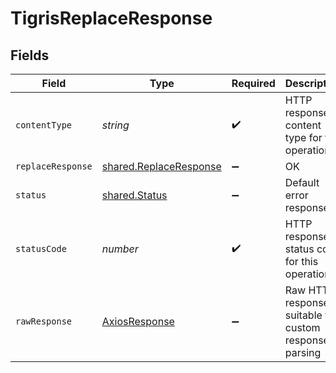 # TigrisReplaceResponse


## Fields

| Field                                                                   | Type                                                                    | Required                                                                | Description                                                             |
| ----------------------------------------------------------------------- | ----------------------------------------------------------------------- | ----------------------------------------------------------------------- | ----------------------------------------------------------------------- |
| `contentType`                                                           | *string*                                                                | :heavy_check_mark:                                                      | HTTP response content type for this operation                           |
| `replaceResponse`                                                       | [shared.ReplaceResponse](../../../sdk/models/shared/replaceresponse.md) | :heavy_minus_sign:                                                      | OK                                                                      |
| `status`                                                                | [shared.Status](../../../sdk/models/shared/status.md)                   | :heavy_minus_sign:                                                      | Default error response                                                  |
| `statusCode`                                                            | *number*                                                                | :heavy_check_mark:                                                      | HTTP response status code for this operation                            |
| `rawResponse`                                                           | [AxiosResponse](https://axios-http.com/docs/res_schema)                 | :heavy_minus_sign:                                                      | Raw HTTP response; suitable for custom response parsing                 |